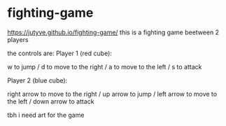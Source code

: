 # fighting-game
https://jutyve.github.io/fighting-game/
this is a fighting game beetween 2 players
  
the controls are:
Player 1 (red cube): 
  
w to jump / d to move to the right / a to move to the left / s to attack
  
Player 2 (blue cube):
  
right arrow to move to the right / up arrow to jump / left arrow to move to the left / down arrow to attack
  
tbh i need art for the game
